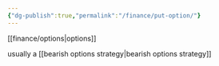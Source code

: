 ```yaml
---
{"dg-publish":true,"permalink":"/finance/put-option/"}
---
```


[[finance/options\|options]]

usually a [[bearish options strategy\|bearish options strategy]]